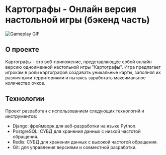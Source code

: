 # Картографы - Онлайн версия настольной игры (бэкенд часть)

![Gameplay GIF](gameplay.gif)

## О проекте

Картографы - это веб-приложение, представляющее собой онлайн версию одноименной настольной игры "Картографы". Игра предлагает игрокам в роли картографов создавать уникальные карты, заполняя их различными территориями и пытаясь заработать максимальное количество очков.

## Технологии

Проект разработан с использованием следующих технологий и инструментов:

- Django: фреймворк для веб-разработки на языке Python.
- PostgreSQL: СУБД для хранения данных с низкой частотой обращения.
- Redis: СУБД для хранения данных с высокой частотой обращения. 
- Git: для управления версиями и совместной разработки.

